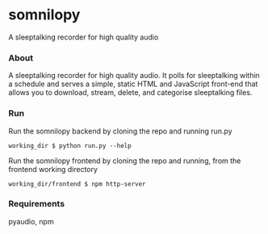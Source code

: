 # somnilopy
A sleeptalking recorder for high quality audio

### About
A sleeptalking recorder for high quality audio. It polls for sleeptalking within a schedule and serves a simple, static HTML and JavaScript front-end that allows you to download, stream, delete, and categorise sleeptalking files.

### Run
Run the somnilopy backend by cloning the repo and running run.py
```
working_dir $ python run.py --help
```
Run the somnilopy frontend by cloning the repo and running, from the frontend working directory
```
working_dir/frontend $ npm http-server
```
### Requirements
pyaudio, npm
